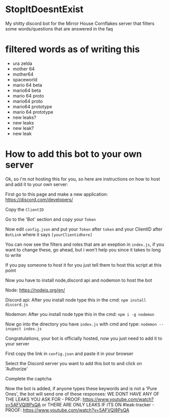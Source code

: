 # StopItDoesntExist
My shitty discord bot for the Mirror House Cornflakes server that filters some words/questions that are answered in the faq

# filtered words as of writing this
- ura zelda
- mother 64
- mother64
- spaceworld
- mario 64 beta
- mario64 beta
- mario 64 proto
- mario64 proto
- mario64 prototype
- mario 64 prototype
- new leaks?
- new leaks
- new leak?
- new leak

# How to add this bot to your own server
Ok, so i'm not hosting this for you, so here are instructions on how to host and add it to your own server:

First go to this page and make a new application: https://discord.com/developers/

Copy the `ClientID`

Go to the 'Bot' section and copy your `Token`

Now edit `config.json` and put your `Token` after `token` and your ClientID after `BotLink` where it says `[yourClientidhere]`

You can now see the filters and roles that are an exeption in `index.js`, if you want to change these, go ahead, but i won't help you since it takes to long to write



If you pay someone to host it for you just tell them to host this script at this point

Now you have to install node,discord api and nodemon to host the bot



Node: https://nodejs.org/en/

Discord api: After you install node type this in the cmd: `npm install discord.js`

Nodemon: After you install node type this in the cmd: `npm i -g nodemon`

Now go into the directory you have `index.js` with cmd and type: `nodemon --inspect index.js`

Congratulations, your bot is officially hosted, now you just need to add it to your server



First copy the link in `config.json` and paste it in your browser

Select the Discord server you want to add this bot to and click on 'Authorize'

Complete the captcha

Now the bot is added, if anyone types these keywords and is not a 'Pure Ones', the bot will send one of these responses: WE DONT HAVE ANY OF THE LEAKS YOU ASK FOR - PROOF: <https://www.youtube.com/watch?v=5AFVQI8PsQA> or THERE ARE ONLY LEAKS IF ITS ON #leak-tracker - PROOF: <https://www.youtube.com/watch?v=5AFVQI8PsQA>
